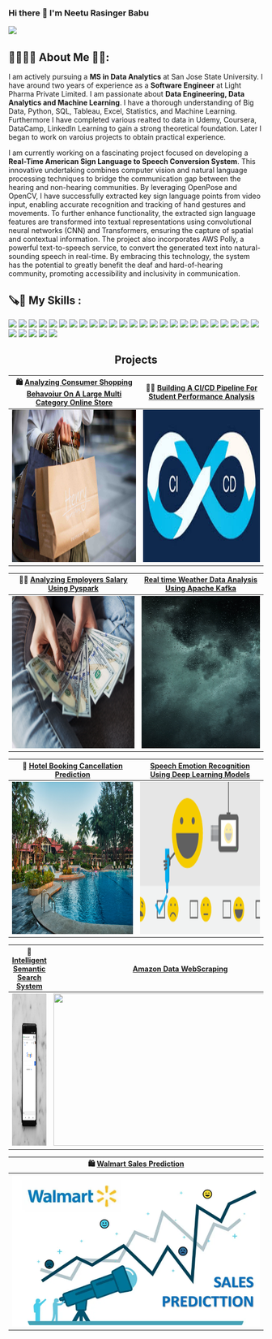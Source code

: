 ### Hi there :wave: I'm Neetu Rasinger Babu
[![](https://img.shields.io/badge/LinkedIn-0077B5?style=for-the-badge&logo=linkedin&logoColor=white)]( https://www.linkedin.com/in/neetu-rasinger-babu-99837a241/
) 

<h2> 👨‍🎓🙋‍♂️ About Me 💼🎒: </h2>

I am actively pursuing a __MS in Data Analytics__ at San Jose State University. I have around two years of experience as a __Software Engineer__ at Light Pharma Private Limited. I am passionate about __Data Engineering, Data Analytics and Machine Learning__. I have a thorough understanding of Big Data, Python, SQL, Tableau, Excel, Statistics, and Machine Learning. Furthermore I have completed various realted to data in Udemy, Coursera, DataCamp, LinkedIn Learning to gain a strong theoretical foundation. Later I began to work on varoius projects to obtain practical experience.

I am currently working on a fascinating project focused on developing a __Real-Time American Sign Language to Speech Conversion System__. This innovative undertaking combines computer vision and natural language processing techniques to bridge the communication gap between the hearing and non-hearing communities. By leveraging OpenPose and OpenCV, I have successfully extracted key sign language points from video input, enabling accurate recognition and tracking of hand gestures and movements. To further enhance functionality, the extracted sign language features are transformed into textual representations using convolutional neural networks (CNN) and Transformers, ensuring the capture of spatial and contextual information. The project also incorporates AWS Polly, a powerful text-to-speech service, to convert the generated text into natural-sounding speech in real-time. By embracing this technology, the system has the potential to greatly benefit the deaf and hard-of-hearing community, promoting accessibility and inclusivity in communication.

<h2>🪚🔧 My Skills :</h2>
 

 [![](https://img.shields.io/badge/Python-FFD43B?style=for-the-badge&logo=python&logoColor=darkgreen)]( https://www.python.org/
) 
[![](https://img.shields.io/badge/AWS-%23FF9900.svg?style=for-the-badge&logo=amazon-aws&logoColor=white)]( https://aws.amazon.com/console/
) 
[![](https://img.shields.io/badge/gitlab%20ci-%23181717.svg?style=for-the-badge&logo=gitlab&logoColor=white)](https://github.com/actions
) [![](https://img.shields.io/badge/Apache%20Spark-FDEE21?style=flat-square&logo=apachespark&logoColor=black)]( https://spark.apache.org/
) 
[![](https://img.shields.io/badge/Apache%20Kafka-000?style=for-the-badge&logo=apachekafka)]( https://kafka.apache.org/
)
[![](https://img.shields.io/badge/MySQL-00000F?style=for-the-badge&logo=mysql&logoColor=white)]( https://www.mysql.com
) 
[![](https://img.shields.io/badge/flask-%23000.svg?style=for-the-badge&logo=flask&logoColor=white)]( https://flask.palletsprojects.com/en/2.3.x/
) [![](https://img.shields.io/badge/Tableau-E97627?style=for-the-badge&logo=Tableau&logoColor=white)]( https://www.tableau.com
) 
[![](https://img.shields.io/badge/scikit_learn-F7931E?style=for-the-badge&logo=scikit-learn&logoColor=white)]( https://scikit-learn.org/stable/
) 
[![](https://img.shields.io/badge/Apache%20Airflow-017CEE?style=for-the-badge&logo=Apache%20Airflow&logoColor=white)]( https://airflow.apache.org/
) 
[![](https://img.shields.io/badge/SciPy-654FF0?style=for-the-badge&logo=SciPy&logoColor=white)]( https://www.scipy.org
) 
[![](https://img.shields.io/badge/Matplotlib-%23ffffff.svg?style=for-the-badge&logo=Matplotlib&logoColor=black)]( https://matplotlib.org/
) 
[![](https://img.shields.io/badge/Numpy-777BB4?style=for-the-badge&logo=numpy&logoColor=white)]( https://numpy.org
) 
[![](https://img.shields.io/badge/TensorFlow-FF6F00?style=for-the-badge&logo=TensorFlow&logoColor=white)]( https://www.tensorflow.org
) 
[![](https://img.shields.io/badge/Pandas-2C2D72?style=for-the-badge&logo=pandas&logoColor=white)]( https://pandas.pydata.org
) 
[![](ttps://img.shields.io/badge/Plotly-239120?style=for-the-badge&logo=plotly&logoColor=white)]( https://plotly.com
) 
[![](https://img.shields.io/badge/Keras-D00000?style=for-the-badge&logo=Keras&logoColor=white)]( https://keras.io
) 
[![](https://img.shields.io/badge/PowerBI-F2C811?style=for-the-badge&logo=Power%20BI&logoColor=white)]( https://powerbi.microsoft.com/en-us/
) 
[![](https://img.shields.io/badge/Microsoft_Excel-217346?style=for-the-badge&logo=microsoft-excel&logoColor=white)]( https://www.microsoft.com/en-us/microsoft-365/excel
) 
[![](https://img.shields.io/badge/Colab-F9AB00?style=for-the-badge&logo=googlecolab&color=525252)]( https://colab.research.google.com
) 
[![](https://img.shields.io/badge/Microsoft_PowerPoint-B7472A?style=for-the-badge&logo=microsoft-powerpoint&logoColor=white)]( https://www.microsoft.com/en-us/microsoft-365/powerpoint
) 
[![](https://img.shields.io/badge/Microsoft_Office-D83B01?style=for-the-badge&logo=microsoft-office&logoColor=white)]( https://www.office.com
) 
[![](https://img.shields.io/badge/git-%23F05033.svg?style=for-the-badge&logo=git&logoColor=white)]( https://git-scm.com/
) 
[![](https://img.shields.io/badge/PyTorch-EE4C2C?style=for-the-badge&logo=PyTorch&logoColor=white)]( https://pytorch.org
) 
[![](https://img.shields.io/badge/typescript-%23007ACC.svg?style=for-the-badge&logo=typescript&logoColor=white)]( https://www.typescriptlang.org/
) 
[![](https://img.shields.io/badge/html5-%23E34F26.svg?style=for-the-badge&logo=html5&logoColor=white)]( https://html.com/html5/
) 
[![](https://img.shields.io/badge/pycharm-143?style=for-the-badge&logo=pycharm&logoColor=black&color=black&labelColor=green)]( https://www.jetbrains.com/pycharm/
) 
[![](https://img.shields.io/badge/css3-%231572B6.svg?style=for-the-badge&logo=css3&logoColor=white)]( https://www.css3.info/
) 
[![](https://img.shields.io/badge/c%23-%23239120.svg?style=for-the-badge&logo=c-sharp&logoColor=white)]( https://learn.microsoft.com/en-us/dotnet/csharp/tour-of-csharp/
) 
[![](https://img.shields.io/badge/angular-%23DD0031.svg?style=for-the-badge&logo=angular&logoColor=white)]( https://angular.io/
) 

<h2 align = "center">Projects </h2> 


| 🛍️ [Analyzing Consumer Shopping Behavoiur On A Large Multi Category Online Store](https://github.com/NeetuSyam/Analyzing-Consumer-Shopping-Behavior-from-a-large-multi-category-online-store)| 🧑‍🎓 [Building A CI/CD Pipeline For Student Performance Analysis](https://github.com/NeetuSyam/mlproject)|
| :-:| :-:| 
| [<img src = "https://github.com/NeetuSyam/Analyzing-Consumer-Shopping-Behavior-from-a-large-multi-category-online-store/blob/main/shopping.jpg" width = 500 height = 300/>](https://github.com/NeetuSyam/Analyzing-Consumer-Shopping-Behavior-from-a-large-multi-category-online-store)| [<img src = "https://github.com/NeetuSyam/mlproject/blob/main/Ci_pipeline.jpg" width = 500 height = 300/>](https://github.com/NeetuSyam/mlproject)



| 🧑‍🏭 [Analyzing Employers Salary Using Pyspark](https://github.com/NeetuSyam/Analyzing-Employeers-Salary-Using-PySpark)|  [Real time Weather Data Analysis Using Apache Kafka](https://github.com/NeetuSyam/Real-time-Weather-Data-Analysis-Using-Apache-Kafka)|
| :-:| :-:| 
| [<img src = "https://github.com/NeetuSyam/Analyzing-Employeers-Salary-Using-PySpark/blob/main/employee_salary.jpg" width = 500 height = 300/>](https://github.com/NeetuSyam/Analyzing-Employeers-Salary-Using-PySpark)| [<img src = "https://github.com/NeetuSyam/Real-time-Weather-Data-Analysis-Using-Apache-Kafka/blob/main/weather.jpg" width = 500 height = 300/>](https://github.com/NeetuSyam/Real-time-Weather-Data-Analysis-Using-Apache-Kafka)




| 🏨 [Hotel Booking Cancellation Prediction](https://github.com/NeetuSyam/Hotel-Booking-Cancellation-Prediction)|  [Speech Emotion Recognition Using Deep Learning Models ](https://github.com/NeetuSyam/Speech-Emotion-Recognition-Using-Deep-Learning-Models)|
| :-:| :-:| 
| [<img src = "https://github.com/NeetuSyam/Hotel-Booking-Cancellation-Prediction/blob/main/hotel.jpg" width = 500 height = 300/>](https://github.com/NeetuSyam/Hotel-Booking-Cancellation-Prediction)| [<img src = "https://github.com/NeetuSyam/Speech-Emotion-Recognition-Using-Deep-Learning-Models/blob/main/speech.png" width = 500 height = 300/>](https://github.com/NeetuSyam/Speech-Emotion-Recognition-Using-Deep-Learning-Models)


| 📕 [Intelligent Semantic Search System](https://github.com/NeetuSyam/Intelligent-Sematic-Serach-System)|  [Amazon Data WebScraping ](https://github.com/NeetuSyam/Amazon-Data-Webscraping)|
| :-:| :-:| 
| [<img src = "https://github.com/NeetuSyam/Intelligent-Sematic-Serach-System/blob/main/charlesdeluvio-leqrylJNYUQ-unsplash.jpg" width = 500 height = 300/>](https://github.com/NeetuSyam/Intelligent-Sematic-Serach-System)| [<img src = "https://github.com/NeetuSyam/Amazon-Data-Webscraping/blob/main/amazon.jpg" width = 500 height = 300/>](https://github.com/NeetuSyam/Amazon-Data-Webscraping)

| 🛍️ [Walmart Sales Prediction](https://github.com/NeetuSyam/Walmart-Sales-Prediction)|  
| :-:| 
| [<img src = "https://github.com/NeetuSyam/Walmart-Sales-Prediction/blob/main/walmartsales.png" width = 500 height = 300/>](https://github.com/NeetuSyam/Walmart-Sales-Prediction)

